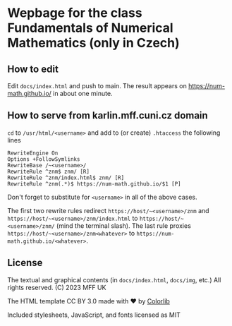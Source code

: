 # Wepbage for the class Fundamentals of Numerical Mathematics (only in Czech) #


## How to edit ##

Edit `docs/index.html` and push to main. The result appears
on https://num-math.github.io/ in about one minute.


## How to serve from karlin.mff.cuni.cz domain ##

`cd` to `/usr/html/<username>` and add to (or create) `.htaccess`
the following lines
```
RewriteEngine On
Options +FollowSymlinks
RewriteBase /~<username>/
RewriteRule ^znm$ znm/ [R]
RewriteRule ^znm/index.html$ znm/ [R]
RewriteRule ^znm(.*)$ https://num-math.github.io/$1 [P]
```
Don't forget to substitute for `<username>` in all of the above cases.

The first two rewrite rules redirect `https://host/~<username>/znm` and
`https://host/~<username>/znm/index.html` to `https://host/~<username>/znm/`
(mind the terminal slash). The last rule proxies
`https://host/~<username>/znm<whatever>` to `https://num-math.github.io/<whatever>`.


## License ##

The textual and graphical contents (in `docs/index.html`, `docs/img`, etc.)
All rights reserved.
(C) 2023 MFF UK

The HTML template CC BY 3.0 made with :heart: by [Colorlib](https://colorlib.com)

Included stylesheets, JavaScript, and fonts licensed as MIT

